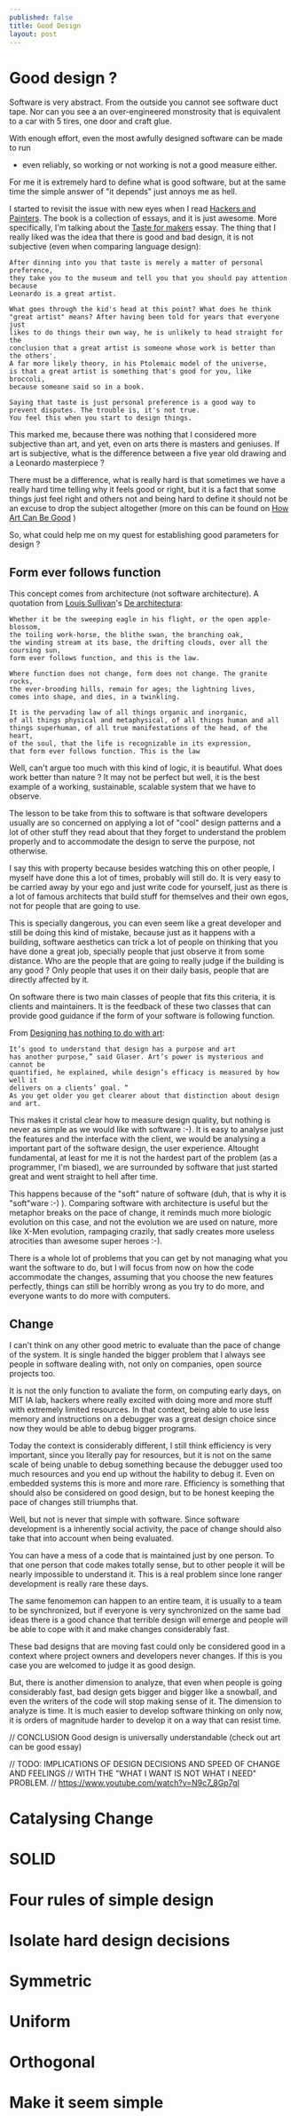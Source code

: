 ```yaml
---
published: false
title: Good Design
layout: post
---
```


# Good design  ?

Software is very abstract. From the outside you cannot see software duct tape.
Nor can you see a an over-engineered monstrosity that is equivalent to a car
with 5 tires, one door and craft glue.

With enough effort, even the most awfully designed software can be made to run
- even reliably, so working or not working is not a good measure either.

For me it is extremely hard to define what is good software, but at the same
time the simple answer of "it depends" just annoys me as hell.

I started to revisit the issue with new eyes when I read
[Hackers and Painters](https://www.amazon.com/Hackers-Painters-Big-Ideas-Computer/dp/1449389554).
The book is a collection of essays, and it is just awesome. More specifically,
I'm talking about the [Taste for makers](http://www.paulgraham.com/taste.html)
essay. The thing that I really liked was the idea that there is good and bad
design, it is not subjective (even when comparing language design):

```
After dinning into you that taste is merely a matter of personal preference,
they take you to the museum and tell you that you should pay attention because
Leonardo is a great artist.

What goes through the kid's head at this point? What does he think
"great artist" means? After having been told for years that everyone just
likes to do things their own way, he is unlikely to head straight for the
conclusion that a great artist is someone whose work is better than the others'.
A far more likely theory, in his Ptolemaic model of the universe,
is that a great artist is something that's good for you, like broccoli,
because someone said so in a book.

Saying that taste is just personal preference is a good way to
prevent disputes. The trouble is, it's not true.
You feel this when you start to design things.
```

This marked me, because there was nothing that I considered more subjective
than art, and yet, even on arts there is masters and geniuses. If art is
subjective, what is the difference between a five year old drawing and
a Leonardo masterpiece ?

There must be a difference, what is really hard is that sometimes we
have a really hard time telling why it feels good or right, but it
is a fact that some things just feel right and others not and being
hard to define it should not be an excuse to drop the subject altogether
(more on this can be found on
[How Art Can Be Good](http://www.paulgraham.com/goodart.html) )

So, what could help me on my quest for establishing good parameters for design ?


## Form ever follows function

This concept comes from architecture (not software architecture).
A quotation from [Louis Sullivan](https://en.wikipedia.org/wiki/Louis_Sullivan)'s
[De architectura](https://en.wikipedia.org/wiki/De_architectura):

```
Whether it be the sweeping eagle in his flight, or the open apple-blossom,
the toiling work-horse, the blithe swan, the branching oak,
the winding stream at its base, the drifting clouds, over all the coursing sun,
form ever follows function, and this is the law.

Where function does not change, form does not change. The granite rocks,
the ever-brooding hills, remain for ages; the lightning lives,
comes into shape, and dies, in a twinkling.

It is the pervading law of all things organic and inorganic,
of all things physical and metaphysical, of all things human and all
things superhuman, of all true manifestations of the head, of the heart,
of the soul, that the life is recognizable in its expression,
that form ever follows function. This is the law
```

Well, can't argue too much with this kind of logic, it is beautiful.
What does work better than nature ? It may not be perfect but well, it
is the best example of a working, sustainable, scalable system that
we have to observe.

The lesson to be take from this to software is that software developers
usually are so concerned on applying a lot of "cool" design patterns
and a lot of other stuff they read about that they forget to understand
the problem properly and to accommodate the design to serve the purpose,
not otherwise.

I say this with property because besides watching this on
other people, I myself have done this a lot of times, probably will still
do. It is very easy to be carried away by your ego and just write code
for yourself, just as there is a lot of famous architects that build stuff
for themselves and their own egos, not for people that are going to use.

This is specially dangerous, you can even seem like a great developer and
still be doing this kind of mistake, because just as it happens with a building,
software aesthetics can trick a lot of people on thinking that you have done
a great job, specially people that just observe it from some distance.
Who are the people that are going to really judge if the building is any good ?  Only people that uses it on their daily basis,
people that are directly affected by it.

On software there is two main classes of people that fits this criteria, it is
clients and maintainers. It is the feedback of these two classes that can
provide good guidance if the form of your software is following function.

From [Designing has nothing to do with art](https://qz.com/823204/graphic-design-legend-milton-glaser-dispels-a-universal-misunderstanding-of-design-and-art/):

```
It’s good to understand that design has a purpose and art
has another purpose,” said Glaser. Art’s power is mysterious and cannot be
quantified, he explained, while design’s efficacy is measured by how well it
delivers on a clients’ goal. “
As you get older you get clearer about that distinction about design and art.
```

This makes it cristal clear how to measure design quality, but nothing is never
as simple as we would like with software :-). It is easy to analyse just the
features and the interface with the client, we would be analysing a important
part of the software design, the user experience. Altought fundamental, at
least for me it is not the hardest part of the problem (as a programmer,
I'm biased), we are surrounded by software that just started great and went
straight to hell after time.

This happens because of the "soft" nature of software (duh, that is why it is
"soft"ware :-) ). Comparing software with architecture is useful but
the metaphor breaks on the pace of change, it reminds much more biologic
evolution on this case, and not the evolution we are used on nature,
more like X-Men evolution, rampaging crazily, that sadly creates more
useless atrocities than awesome super heroes :-).

There is a whole lot of problems that you can get by not managing what you
want the software to do, but I will focus from now on how the code accommodate
the changes, assuming that you choose the new features perfectly, things
can still be horribly wrong as you try to do more, and everyone wants to do
more with computers.


## Change

I can't think on any other good metric to evaluate than the pace of
change of the system. It is single handed the bigger problem that I always
see people in software dealing with, not only on companies, open source
projects too.

It is not the only function to avaliate the form, on computing early days,
on MIT IA lab, hackers where really excited with doing more and more stuff
with extremely limited resources. In that context, being able to use
less memory and instructions on a debugger was a great design choice since
now they would be able to debug bigger programs.

Today the context is considerably different, I still think efficiency is
very important, since you literally pay for resources, but it is not on the
same scale of being unable to debug something because the debugger used too
much resources and you end up without the hability to debug it. Even on embedded
systems this is more and more rare. Efficiency is something that should also
be considered on good design, but to be honest keeping the pace of changes
still triumphs that.

Well, but not is never that simple with software. Since software development
is a inherently social activity, the pace of change should also take that into
account when being evaluated.

You can have a mess of a code that is maintained just by one person. To that
one person that code makes totally sense, but to other people it will be
nearly impossible to understand it. This is a real problem since lone ranger
development is really rare these days.

The same fenomemon can happen to an entire team, it is usually to a team to
be synchronized, but if everyone is very synchronized on the same bad ideas
there is a good chance that terrible design will emerge and people will be
able to cope with it and make changes considerably fast.

These bad designs that are moving fast could only be considered good
in a context where project owners and developers never changes. If this is
you case you are welcomed to judge it as good design.

But, there is another dimension to analyze, that even when people is
going considerably fast, bad design gets bigger and bigger like a snowball,
and even the writers of the code will stop making sense of it. The dimension
to analyze is time. It is much easier to develop software thinking on only now,
it is orders of magnitude harder to develop it on a way that can resist time.


// CONCLUSION
Good design is universally understandable (check out art can be good essay)

// TODO: IMPLICATIONS OF DESIGN DECISIONS AND SPEED OF CHANGE AND FEELINGS
// WITH THE "WHAT I WANT IS NOT WHAT I NEED" PROBLEM.
// https://www.youtube.com/watch?v=N9c7_8Gp7gI


# Catalysing Change

# SOLID

# Four rules of simple design

# Isolate hard design decisions

# Symmetric

# Uniform

# Orthogonal

# Make it seem simple
